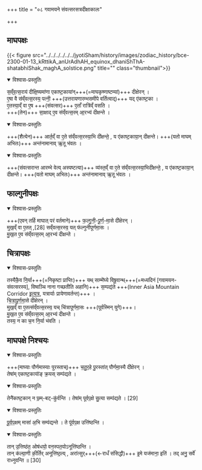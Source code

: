 +++
title = "०८ गवामयने संवत्सरसत्रदीक्षाकालः"

+++
## माघपक्षः
{{< figure src="../../../../../../jyotiSham/history/images/zodiac_history/bce-2300-01-13_kRttikA_anUrAdhAH_equinox_dhaniShThA-shatabhiShak_maghA_solstice.png" title="" class="thumbnail">}}

<details open><summary>विश्वास-प्रस्तुतिः</summary>

स॒व्ँव॒त्स॒राय॑ दीक्षि॒ष्यमा॑णा एकाष्ट॒काया॑न्+++(=माघकृष्णाष्टम्यां)+++ दीक्षेरन् ।  
ए॒षा वै स॑व्ँवत्स॒रस्य॒ पत्नी॒ +++(उत्तरायणारम्भसमीपे वर्तित्वाद्)+++ यद् ए॑काष्ट॒का ।  
ए॒तस्या॒व्ँ वा ए॒ष +++(संवत्सर)+++ ए॒ताँ रात्रि॑व्ँ वसति ।  
+++(तेन)+++ सा॒क्षाद् ए॒व स॑व्ँवत्स॒रम् आ॒रभ्य॑ दीक्षन्ते ।
</details>



<details open><summary>विश्वास-प्रस्तुतिः</summary>

+++(शैत्येन)+++ आर्त॒व्ँ वा ए॒ते स॑व्ँवत्स॒रस्या॒भि दी॑क्षन्ते॒ ,
य ए॑काष्ट॒काया॒न् दीक्षन्ते।
+++(यतो माघम् अभितः)+++ अन्त॑नामानाव् ऋ॒तू भ॑वतः  ।
</details>



<details open><summary>विश्वास-प्रस्तुतिः</summary>

+++(संवत्सरान्त आरम्भे वेत्य् अस्पष्टत्या)+++ व्य॑स्त॒व्ँ वा ए॒ते स॑व्ँवत्स॒रस्या॒भिदी॑क्षन्ते॒ ,
य ए॑काष्ट॒काया॒न् दीक्षन्ते।
+++(यतो माघम् अभितः)+++ अन्त॑नामानाव् ऋ॒तू भ॑वतः ।
</details>



## फाल्गुनीपक्षः

<details open><summary>विश्वास-प्रस्तुतिः</summary>

+++(एवन् तर्हि माघात् परं वर्तमाने)+++ फ॒ल्गु॒नी॒-पू॒र्ण॒-मा॒से दी॑क्षेरन् ।  
मुख॒व्ँ वा ए॒तत् ,[28] सव्ँवत्स॒रस्य॒ यत् फ॑ल्गुनीपूर्णमा॒सः ।  
मु॒ख॒त ए॒व स॑व्ँवत्स॒रम् आ॒रभ्य॑ दीक्षन्ते ।
</details>



## चित्रापक्षः

<details open><summary>विश्वास-प्रस्तुतिः</summary>

तस्यैकै॒व नि॒र्या+++(=निकृष्टा प्राप्तिः)+++ यथ् साम्मे॑घ्ये विषू॒वान्थ्+++(=मध्यदिनं [गवामयन-संवत्सरस्य], विष्वञ्चि नाना गच्छतीति अहानि)+++ स॒म्पद्य॑ते +++(Inner Asia Mountain Corridor [इत्यत्र](https://weather-and-climate.com/average-monthly-Rainfall-Temperature-Sunshine,tashkent,Uzbekistan), यत्रार्याः प्रायेणावर्तन्त)+++ ।  
चि॒त्रा॒पू॒र्ण॒मा॒से दी॑क्षेरन् ।  
मुख॒व्ँ वा ए॒तत्स॑व्ँवत्स॒रस्य॒ यच् चि॑त्रापूर्णमा॒सः +++(पूर्वस्मिन् युगे)+++।  
मु॒ख॒त ए॒व स॑व्ँवत्स॒रम् आ॒रभ्य॑ दीक्षन्ते ।  
तस्य॒ न का च॒न नि॒र्या भ॑वति ।
</details>



## माघपक्षे निश्चयः

<details open><summary>विश्वास-प्रस्तुतिः</summary>

+++(माघ्याः पौर्णमास्याः पुरस्ताच्)+++ च॒तु॒र॒हे पु॒रस्ता॑त् पौर्णमा॒स्यै दी॑क्षेरन् ।  
तेषा॑म् एकाष्ट॒काया॑॑ङ् क्र॒यस् सम्प॑द्यते ।  
</details>



<details open><summary>विश्वास-प्रस्तुतिः</summary>

तेनै॑काष्ट॒कान् न छ॒म्-बट्-कु॑र्वन्ति ।
तेषा॑म् पूर्वप॒क्षे सु॒त्या सम्प॑द्यते । [29]  
</details>



<details open><summary>विश्वास-प्रस्तुतिः</summary>

पू॒र्व॒प॒क्षम् मासा॑ अ॒भि सम्प॑द्यन्ते ।
ते पू॑र्वप॒क्ष उत्ति॑ष्ठन्ति ।  
</details>



<details open><summary>विश्वास-प्रस्तुतिः</summary>

तान् उ॒त्तिष्ठ॑त॒ ओष॑धयो॒ वन॒स्पत॒योऽनूत्ति॑ष्ठन्ति ।  
तान् क॑ल्या॒णी की॒र्तिर् अनूत्ति॑ष्ठ॒त्य् ,
अरा॑त्सुर्+++(←राधँ संसिद्धौ)+++ इ॒मे यज॑माना॒ इति॑ ।
तद् अनु॒ सर्वे॑ राध्नुवन्ति ॥ [30]  
</details>


